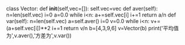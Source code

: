 class Vector:
    def __init__(self,vec=[]):
        self.vec=vec
    def aver(self):
        n=len(self.vec)
        i=0
        a=0.0
        while i<n:
            a+=self.vec[i]
            i+=1
            return a/n
    def var(self):
        n=len(self.vec)
        a=self.aver()
        i=0
        v=0.0
        while i<n:
            v+=(a+self.vec[i])**2
            i+=1
            return v/n
b=[4,3,9,6]
v=Vector(b)
print('平均值为',v.aver(),'方差为',v.var())
